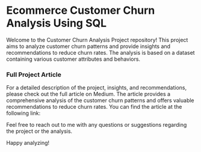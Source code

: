 # Ecommerce Customer Churn Analysis Using SQL

Welcome to the Customer Churn Analysis Project repository! This project aims to analyze customer churn patterns and provide insights and recommendations to reduce churn rates. The analysis is based on a dataset containing various customer attributes and behaviors.


### Full Project Article

For a detailed description of the project, insights, and recommendations, please check out the full article on Medium. The article provides a comprehensive analysis of the customer churn patterns and offers valuable recommendations to reduce churn rates. You can find the article at the following link:



Feel free to reach out to me with any questions or suggestions regarding the project or the analysis.

Happy analyzing!
